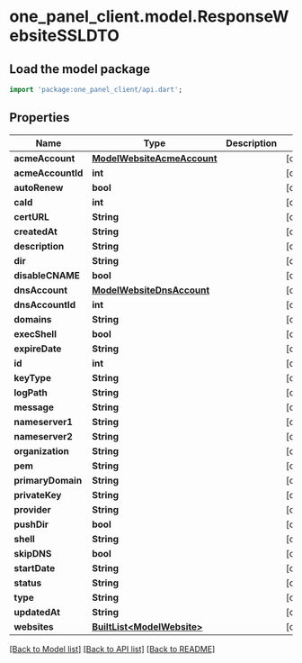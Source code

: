 # one_panel_client.model.ResponseWebsiteSSLDTO

## Load the model package
```dart
import 'package:one_panel_client/api.dart';
```

## Properties
Name | Type | Description | Notes
------------ | ------------- | ------------- | -------------
**acmeAccount** | [**ModelWebsiteAcmeAccount**](ModelWebsiteAcmeAccount.md) |  | [optional] 
**acmeAccountId** | **int** |  | [optional] 
**autoRenew** | **bool** |  | [optional] 
**caId** | **int** |  | [optional] 
**certURL** | **String** |  | [optional] 
**createdAt** | **String** |  | [optional] 
**description** | **String** |  | [optional] 
**dir** | **String** |  | [optional] 
**disableCNAME** | **bool** |  | [optional] 
**dnsAccount** | [**ModelWebsiteDnsAccount**](ModelWebsiteDnsAccount.md) |  | [optional] 
**dnsAccountId** | **int** |  | [optional] 
**domains** | **String** |  | [optional] 
**execShell** | **bool** |  | [optional] 
**expireDate** | **String** |  | [optional] 
**id** | **int** |  | [optional] 
**keyType** | **String** |  | [optional] 
**logPath** | **String** |  | [optional] 
**message** | **String** |  | [optional] 
**nameserver1** | **String** |  | [optional] 
**nameserver2** | **String** |  | [optional] 
**organization** | **String** |  | [optional] 
**pem** | **String** |  | [optional] 
**primaryDomain** | **String** |  | [optional] 
**privateKey** | **String** |  | [optional] 
**provider** | **String** |  | [optional] 
**pushDir** | **bool** |  | [optional] 
**shell** | **String** |  | [optional] 
**skipDNS** | **bool** |  | [optional] 
**startDate** | **String** |  | [optional] 
**status** | **String** |  | [optional] 
**type** | **String** |  | [optional] 
**updatedAt** | **String** |  | [optional] 
**websites** | [**BuiltList&lt;ModelWebsite&gt;**](ModelWebsite.md) |  | [optional] 

[[Back to Model list]](../README.md#documentation-for-models) [[Back to API list]](../README.md#documentation-for-api-endpoints) [[Back to README]](../README.md)


